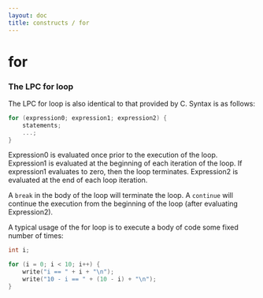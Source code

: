```yaml
---
layout: doc
title: constructs / for
---
```

# for

### The LPC for loop

The LPC for loop is also identical to that provided by C. Syntax is as
follows:

```c
for (expression0; expression1; expression2) {
    statements;
    ...;
}
```

Expression0 is evaluated once prior to the execution of the loop. Expression1
is evaluated at the beginning of each iteration of the loop. If expression1
evaluates to zero, then the loop terminates. Expression2 is evaluated at
the end of each loop iteration.

A `break` in the body of the loop will terminate the loop. A `continue` will
continue the execution from the beginning of the loop (after evaluating
Expression2).

A typical usage of the for loop is to execute a body of code some
fixed number of times:

```c
int i;

for (i = 0; i < 10; i++) {
    write("i == " + i + "\n");
    write("10 - i == " + (10 - i) + "\n");
}
```
